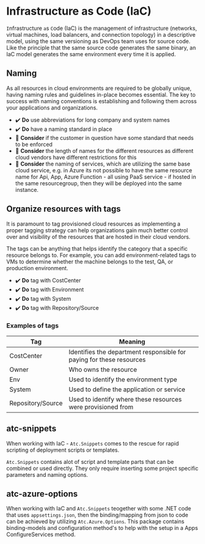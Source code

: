 # Infrastructure as Code (IaC)

`I`nfrastructure `a`s `C`ode (IaC) is the management of infrastructure (networks, virtual machines, load balancers, and connection topology) in a descriptive model, using the same versioning as DevOps team uses for source code. Like the principle that the same source code generates the same binary, an IaC model generates the same environment every time it is applied.

## Naming

As all resources in cloud environments are required to be globally unique, having naming rules and guidelines in-place becomes essential. The key to success with naming conventions is establishing and following them across your applications and organizations.

- ✔️ **Do** use abbreviations for long company and system names
- ✔️ **Do** have a naming standard in place
- 💭 **Consider** if the customer in question have some standard that needs to be enforced
- 💭 **Consider** the length of names for the different resources as different cloud vendors have different restrictions for this
- 💭 **Consider** the naming of services, which are utilizing the same base cloud service, e.g. in Azure its not possible to have the same resource name for Api, App, Azure Function - all using PaaS service - if hosted in the same resourcegroup, then they will be deployed into the same instance.

## Organize resources with tags

It is paramount to tag provisioned cloud resources as implementing a proper tagging strategy can help organizations gain much better control over and visibility of the resources that are hosted in their cloud vendors.

The tags can be anything that helps identify the category that a specific resource belongs to. For example, you can add environment-related tags to VMs to determine whether the machine belongs to the test, QA, or production environment.

- ✔️ **Do** tag with CostCenter
- ✔️ **Do** tag with Environment
- ✔️ **Do** tag with System
- ✔️ **Do** tag with Repository/Source

### Examples of tags

|Tag|Meaning|
|---|---|
|CostCenter|Identifies the department responsible for paying for these resources|
|Owner|Who owns the resource|
|Env|Used to identify the environment type|
|System|Used to define the application or service|
|Repository/Source|Used to identify where these resources were provisioned from|

## atc-snippets

When working with IaC - `Atc.Snippets` comes to the rescue for rapid scripting of deployment scripts or templates.

`Atc.Snippets` contains alot of script and template parts that can be combined or used directly. They only require inserting some project specific parameters and naming options.

## atc-azure-options

When working with IaC and `Atc.Snippets` teogether with some .NET code that uses `appsettings.json`, then the binding/mapping from json to code can be achieved by utilizing `Atc.Azure.Options`. This package contains binding-models and configuration method's to help with the setup in a Apps ConfigureServices method.
